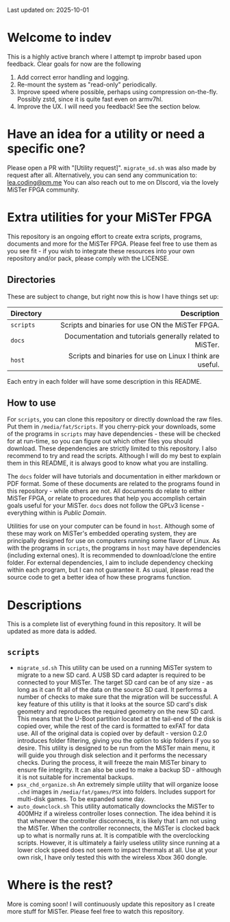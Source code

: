 Last updated on: 2025-10-01

Welcome to indev
================
This is a highly active branch where I attempt tp improbr based upon feedback.
Clear goals for now are the following
1. Add correct error handling and logging.
2. Re-mount the system as "read-only" periodically.
3. Improve speed where possible, perhaps using compression on-the-fly. Possibly zstd, since it is quite fast even on armv7hl.
4. Improve the UX. I will need you feedback! See the section below.

Have an idea for a utility or need a specific one?
===================================================
Please open a PR with "[Utility request]". `migrate_sd.sh` was also made by request after all.
Alternatively, you can send any communication to: lea.coding@pm.me
You can also reach out to me on DIscord, via the lovely MiSTer FPGA community.

Extra utilities for your MiSTer FPGA
====================================
This repository is an ongoing effort to create extra scripts, programs, documents and more for the MiSTer FPGA.
Please feel free to use them as you see fit - if you wish to integrate these resources into your own repository and/or pack, please comply with the LICENSE.

Directories
-----------
These are subject to change, but right now this is how I have things set up:

| Directory   | Description                                                |
| ----------- | ----------------------------------------------------------:|
| `scripts`   | Scripts and binaries for use ON the MiSTer FPGA.           |
| `docs`      | Documentation and tutorials generally related to MiSTer.   |
| `host`      | Scripts and binaries for use on Linux I think are useful.  |

Each entry in each folder will have some description in this README.

How to use
----------
For `scripts`, you can clone this repository or directly download the raw files. Put them in `/media/fat/Scripts`.
If you cherry-pick your downloads, some of the programs in `scripts` may have dependencies - these will be checked for at run-time, so you can figure out which other files you should download. These dependencies are strictly limited to this repository.
I also recommend to try and read the scripts. Although I will do my best to explain them in this README, it is always good to know what you are installing.

The `docs` folder will have tutorials and documentation in either markdown or PDF format. Some of these documents are related to the programs found in this repository - while others are not. All documents do relate to either MiSTer FPGA, or relate to procedures that help you accomplish certain goals useful for your MiSTer. `docs` does not follow the GPLv3 license - everything within is _Public Domain_.

Utilities for use on your computer can be found in `host`. Although some of these may work on MiSTer's embedded operating system, they are principally designed for use on computers running some flavor of Linux. As with the programs in `scripts`, the programs in `host` may have dependencies (including external ones). It is recommended to download/clone the entire folder. For external dependencies, I aim to include dependency checking within each program, but I can not guarantee it. As usual, please read the source code to get a better idea of how these programs function.

Descriptions
============
This is a complete list of everything found in this repository. It will be updated as more data is added.

`scripts`
---------
* `migrate_sd.sh` 
This utility can be used on a running MiSTer system to migrate to a new SD card. A USB SD card adapter is required to be connected to your MiSTer. The target SD card can be of any size - as long as it can fit all of the data on the source SD card. It performs a number of checks to make sure that the migration will be successful. 
A key feature of this utility is that it looks at the source SD card's disk geometry and reproduces the required geometry on the new SD card. This means that the U-Boot partition located at the tail-end of the disk is copied over, while the rest of the card is formatted to exFAT for data use. All of the original data is copied over by default - version 0.2.0 introduces folder filtering, giving you the option to skip folders if you so desire. 
This utility is designed to be run from the MiSTer main menu, it will guide you through disk selection and it performs the necessary checks. During the process, it will freeze the main MiSTer binary to ensure file integrity. 
It can also be used to make a backup SD - although it is not suitable for incremental backups.
* `psx_chd_organize.sh` 
An extremely simple utility that will organize loose `.chd` images in `/media/fat/games/PSX` into folders. 
Includes support for multi-disk games. To be expanded some day. 
* `auto_downclock.sh` 
This utility automatically downclocks the MiSTer to 400MHz if a wireless controller loses connection. The idea behind it is that whenever the controller disconnects, it is likely that I am not using the MiSTer. 
When the controller reconnects, the MiSTer is clocked back up to what is normally runs at. 
It is compatible with the overclocking scripts. However, it is ultimately a fairly useless utility since running at a lower clock speed does not seem to impact thermals at all. 
Use at your own risk, I have only tested this with the wireless Xbox 360 dongle. 

Where is the rest?
==================
More is coming soon! I will continuously update this repository as I create more stuff for MiSTer.
Please feel free to watch this repository.
